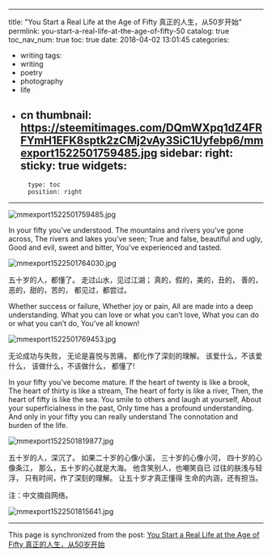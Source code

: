 
---
title: "You Start a Real Life at the Age of Fifty 真正的人生，从50岁开始"
permlink: you-start-a-real-life-at-the-age-of-fifty-50
catalog: true
toc_nav_num: true
toc: true
date: 2018-04-02 13:01:45
categories:
- writing
tags:
- writing
- poetry
- photography
- life
- cn
thumbnail: https://steemitimages.com/DQmWXpq1dZ4FRFYmH1EFK8sptk2zCMj2vAy3SiC1Uyfebp6/mmexport1522501759485.jpg
sidebar:
    right:
        sticky: true
widgets:
    -
        type: toc
        position: right
---


![mmexport1522501759485.jpg](https://steemitimages.com/DQmWXpq1dZ4FRFYmH1EFK8sptk2zCMj2vAy3SiC1Uyfebp6/mmexport1522501759485.jpg)

In your fifty you’ve understood.
The mountains and rivers you’ve gone across, 
The rivers and lakes you’ve seen;
True and false, beautiful and ugly,
Good and evil, sweet and bitter,
You’ve experienced and tasted.

![mmexport1522501764030.jpg](https://steemitimages.com/DQmSac5XRe9LhgGNMGYupYrK5b8NTUKZ6UD3NarMUdM5jrm/mmexport1522501764030.jpg)



五十岁的人，都懂了。
走过山水，见过江湖；
真的，假的，美的，丑的，
善的，恶的，甜的，苦的，
都见过，都尝过。

Whether success or failure,
Whether joy or pain,
All are made into a deep understanding.
What you can love or what you can’t love,
What you can do or what you can’t do, 
You’ve all known!

![mmexport1522501769453.jpg](https://steemitimages.com/DQmds9eoG8iEJXYA419zMJKJuNpGWM3o4qnD5yvxyRZjP73/mmexport1522501769453.jpg)


无论成功与失败，
无论是喜悦与苦痛，
都化作了深刻的理解。
该爱什么，不该爱什么，
该做什么，不该做什么，
都懂了!

In your fifty you’ve become mature.
If the heart of twenty is like a brook,
The heart of thirty is like a stream,
The heart of forty is like a river,
Then, the heart of fifty is like the sea.
You smile to others and laugh at yourself,
About your superficialness in the past,
Only time has a profound understanding.
And only in your fifty you can really understand
The connotation and burden of the life.

![mmexport1522501819877.jpg](https://steemitimages.com/DQmQr8Wu3DkJ5YWQQneZyc8BR47eMKm76gcPWs4KudLtXps/mmexport1522501819877.jpg)


五十岁的人，深沉了。
如果二十岁的心像小溪，
三十岁的心像小河，
四十岁的心像条江，
那么，五十岁的心就是大海。
他含笑别人，也嘲笑自已
过往的肤浅与轻浮，
只有时间，作了深刻的理解。
让五十岁才真正懂得
生命的内涵，还有担当。

注：中文摘自网络。

![mmexport1522501815641.jpg](https://steemitimages.com/DQmdLDdgs3KwLkZaBQgEk1J4qy7XRW9vz5my5mid4MoNe6H/mmexport1522501815641.jpg)

- - -

This page is synchronized from the post: [You Start a Real Life at the Age of Fifty 真正的人生，从50岁开始](https://steemit.com/@bring/you-start-a-real-life-at-the-age-of-fifty-50)
